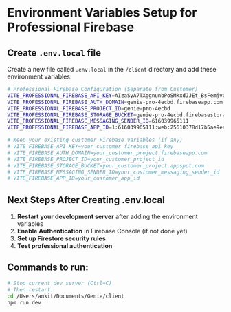 # Environment Variables Setup for Professional Firebase

## Create `.env.local` file

Create a new file called `.env.local` in the `/client` directory and add these environment variables:

```bash
# Professional Firebase Configuration (Separate from Customer)
VITE_PROFESSIONAL_FIREBASE_API_KEY=AIzaSyA7TXggnunbPoSMkxdJJEt_BsFemjv0ssA
VITE_PROFESSIONAL_FIREBASE_AUTH_DOMAIN=genie-pro-4ecbd.firebaseapp.com
VITE_PROFESSIONAL_FIREBASE_PROJECT_ID=genie-pro-4ecbd
VITE_PROFESSIONAL_FIREBASE_STORAGE_BUCKET=genie-pro-4ecbd.firebasestorage.app
VITE_PROFESSIONAL_FIREBASE_MESSAGING_SENDER_ID=616039965111
VITE_PROFESSIONAL_FIREBASE_APP_ID=1:616039965111:web:25610378d17b5ae9ea8832

# Keep your existing customer Firebase variables (if any)
# VITE_FIREBASE_API_KEY=your_customer_firebase_api_key
# VITE_FIREBASE_AUTH_DOMAIN=your_customer_project.firebaseapp.com
# VITE_FIREBASE_PROJECT_ID=your_customer_project_id
# VITE_FIREBASE_STORAGE_BUCKET=your_customer_project.appspot.com
# VITE_FIREBASE_MESSAGING_SENDER_ID=your_customer_messaging_sender_id
# VITE_FIREBASE_APP_ID=your_customer_app_id
```

## Next Steps After Creating .env.local

1. **Restart your development server** after adding the environment variables
2. **Enable Authentication** in Firebase Console (if not done yet)
3. **Set up Firestore security rules**
4. **Test professional authentication**

## Commands to run:

```bash
# Stop current dev server (Ctrl+C)
# Then restart:
cd /Users/ankit/Documents/Genie/client
npm run dev
```
